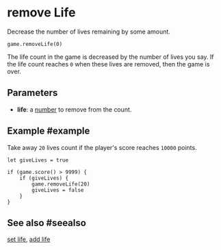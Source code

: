 # remove Life

Decrease the number of lives remaining by some amount.

```sig
game.removeLife(0)
```

The life count in the game is decreased by the number of lives you say. If the life count reaches `0` when these lives are removed, then the game is over.

## Parameters

* **life**: a [number](/types/number) to remove from the count.

## Example #example

Take away `20` lives count if the player's score reaches `10000` points.

```blocks
let giveLives = true

if (game.score() > 9999) {
    if (giveLives) {
        game.removeLife(20)
        giveLives = false
    }
}
```

## See also #seealso

[set life](/makecode-blockeditor/reference/game/set-life),
[add life](/makecode-blockeditor/reference/game/add-life)